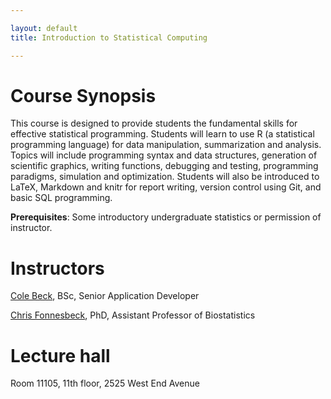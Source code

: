 ```yaml
---

layout: default
title: Introduction to Statistical Computing

---
```


# Course Synopsis

This course is designed to provide students the fundamental skills for
effective statistical programming. Students will learn to use R (a
statistical programming language) for data manipulation, summarization
and analysis. Topics will include programming syntax and data structures,
generation of scientific graphics, writing functions, debugging and
testing, programming paradigms, simulation and optimization. Students
will also be introduced to LaTeX, Markdown and knitr for report writing,
version control using Git, and basic SQL programming.

**Prerequisites**: Some introductory undergraduate statistics or
permission of instructor.

# Instructors

[Cole Beck](cole.beck@vanderbilt.edu), BSc, Senior Application Developer

[Chris Fonnesbeck](chris.fonnesbeck@vanderbilt.edu), PhD, Assistant Professor of Biostatistics

# Lecture hall

Room 11105, 11th floor, 2525 West End Avenue
